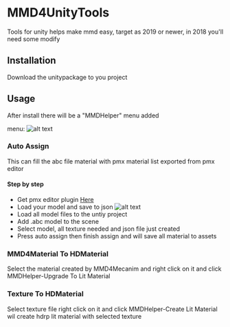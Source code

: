 # MMD4UnityTools

Tools for unity helps make mmd easy, target as 2019 or newer, in 2018 you'll need some modify

## Installation

Download the unitypackage to you project

## Usage

After install there will be a "MMDHelper" menu added

menu: 
![alt text][menu]

### Auto Assign

This can fill the abc file material with pmx material list exported from pmx editor

#### Step by step

* Get pmx editor plugin [Here](https://github.com/ShiinaManatsu/PmxEditorPlugins "PmxEditorPlugins")
* Load your model and save to json ![alt text][save]
* Load all model files to the untiy project
* Add .abc model to the scene
* Select model, all texture needed and json file just created
* Press auto assign then finish assign and will save all material to assets

### MMD4Material To HDMaterial

Select the material created by MMD4Mecanim and right click on it and click MMDHelper-Upgrade To Lit Material

### Texture To HDMaterial

Select texture file right click on it and click MMDHelper-Create Lit Material wil create hdrp lit material with selected texture


[menu]:https://raw.githubusercontent.com/ShiinaManatsu/MMD4UnityTools/master/Images/Menu.png "Menu"
[save]:https://raw.githubusercontent.com/ShiinaManatsu/MMD4UnityTools/master/Images/SaveJson.png "Save to json"
